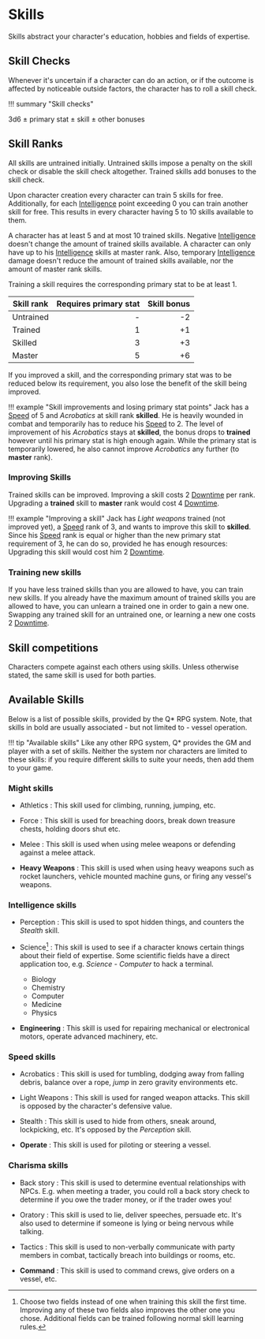 # Skills

Skills abstract your character's education, hobbies and fields of expertise.

## Skill Checks

Whenever it's uncertain if a character can do an action, or if the outcome is
affected by noticeable outside factors, the character has to roll a skill check.

!!! summary "Skill checks"
    <div class="formula formula-top formula-bottom">
    <span data-bracket-bottom="base">3d6</span> ±
    <span data-bracket-top="skill modifier">primary stat</span> ±
    <span data-bracket-bottom="bonus">skill</span> ±
    <span data-bracket-top="circumstance / perks / flaws">other bonuses</span>
    </div>

## Skill Ranks

All skills are untrained initially. Untrained skills impose a penalty on the
skill check or disable the skill check altogether. Trained skills add bonuses to
the skill check.

Upon character creation every character can train 5 skills for free.
Additionally, for each [Intelligence](#intelligence) point exceeding 0 you can
train another skill for free. This results in every character having 5 to 10
skills available to them.

A character has at least 5 and at most 10 trained skills. Negative
[Intelligence](#intelligence) doesn't change the amount of trained skills
available. A character can only have up to his [Intelligence](#intelligence)
skills at master rank. Also, temporary [Intelligence](#intelligence) damage
doesn't reduce the amount of trained skills available, nor the amount of master
rank skills.

Training a skill requires the corresponding primary stat to be at least 1.

| Skill rank | Requires primary stat | Skill bonus |
|------------|----------------------:|------------:|
| Untrained  |                     - |          -2 |
| Trained    |                     1 |          +1 |
| Skilled    |                     3 |          +3 |
| Master     |                     5 |          +6 |

If you improved a skill, and the corresponding primary stat was to be reduced
below its requirement, you also lose the benefit of the skill being improved.

!!! example "Skill improvements and losing primary stat points"
    Jack has a [Speed](#speed) of 5 and *Acrobatics* at skill rank **skilled**.
    He is heavily wounded in combat and temporarily has to reduce his
    [Speed](#speed) to 2. The level of improvement of his *Acrobatics* stays at
    **skilled**, the bonus drops to **trained** however until his primary stat
    is high enough again. While the primary stat is temporarily lowered, he also
    cannot improve *Acrobatics* any further (to **master** rank).

<div class="col-layout-start"></div>

### Improving Skills

Trained skills can be improved. Improving a skill costs 2 [Downtime](#downtime)
per rank. Upgrading a **trained** skill to **master** rank would cost 4
[Downtime](#downtime).

!!! example "Improving a skill"
    Jack has *Light weapons* trained (not improved yet), a [Speed](#speed) rank
    of 3, and wants to improve this skill to **skilled**. Since his
    [Speed](#speed) rank is equal or higher than the new primary stat
    requirement of 3, he can do so, provided he has enough resources: Upgrading
    this skill would cost him 2 [Downtime](#downtime).

<div class="col-layout-end"></div>
<div class="col-layout-start"></div>

### Training new skills

If you have less trained skills than you are allowed to have, you can train new
skills. If you already have the maximum amount of trained skills you are allowed
to have, you can unlearn a trained one in order to gain a new one. Swapping any
trained skill for an untrained one, or learning a new one costs 2
[Downtime](#downtime).

<div class="col-layout-end clearfix"></div>

## Skill competitions

Characters compete against each others using skills. Unless otherwise stated,
the same skill is used for both parties.

## Available Skills

Below is a list of possible skills, provided by the Q* RPG system. Note, that
skills in bold are usually associated - but not limited to - vessel operation.

!!! tip "Available skills"
    Like any other  RPG system, Q* provides the GM and player with a set of
    skills. Neither the system nor characters are limited to these skills: if
    you require different skills to suite your needs, then add them to your
    game.

<div class="col-layout-start"></div>

### Might skills

* Athletics
:   This skill used for climbing, running, jumping, etc.

* Force
:   This skill is used for breaching doors, break down treasure chests, holding
doors shut etc.

* Melee
:   This skill is used when using melee weapons or defending against a melee
attack.

* **Heavy Weapons**
:   This skill is used when using heavy weapons such as rocket launchers,
vehicle mounted machine guns, or firing any vessel's weapons.

### Intelligence skills

* Perception
:   This skill is used to spot hidden things, and counters the *Stealth* skill.

* Science[^Science]
:   This skill is used to see if a character knows certain things about their
field of expertise. Some scientific fields have a direct application too, e.g.
*Science - Computer* to hack a terminal.

    * Biology
    * Chemistry
    * Computer
    * Medicine
    * Physics

* **Engineering**
:   This skill is used for repairing mechanical or electronical motors, operate
advanced machinery, etc.

<div class="col-layout-end"></div>
<div class="col-layout-start"></div>

### Speed skills

* Acrobatics
:   This skill is used for tumbling, dodging away from falling debris, balance
over a rope, *jump* in zero gravity environments etc.

* Light Weapons
:   This skill is used for ranged weapon attacks. This skill is opposed by the
character's defensive value.

* Stealth
:   This skill is used to hide from others, sneak around, lockpicking, etc. It's
opposed by the *Perception* skill.

* **Operate**
:   This skill is used for piloting or steering a vessel.


### Charisma skills

* Back story
:   This skill is used to determine eventual relationships with NPCs. E.g. when
meeting a trader, you could roll a back story check to determine if you owe the
trader money, or if the trader owes you!

* Oratory
:   This skill is used to lie, deliver speeches, persuade etc. It's also used to
determine if someone is lying or being nervous while talking.

* Tactics
:   This skill is used to non-verbally communicate with party members in combat,
tactically breach into buildings or rooms, etc.

* **Command**
:   This skill is used to command crews, give orders on a vessel, etc.


<div class="col-layout-end clearfix"></div>

[^Science]:
    Choose two fields instead of one when training this skill the first time.
    Improving any of these two fields also improves the other one you chose.
    Additional fields can be trained following normal skill learning rules.